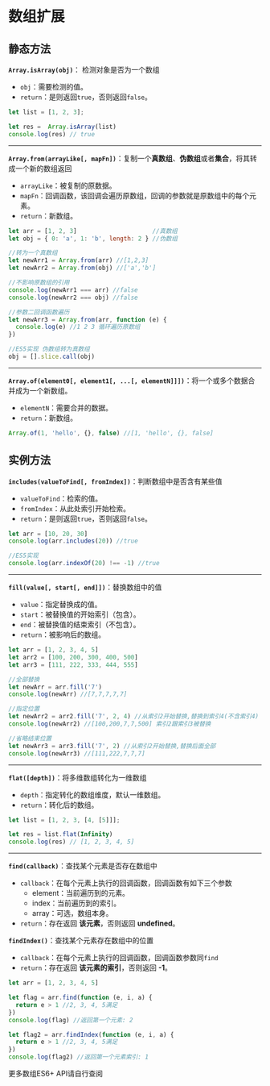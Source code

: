 # 数组扩展

## 静态方法
**`Array.isArray(obj)`**： 检测对象是否为一个数组
* `obj`：需要检测的值。
* `return`：是则返回`true`，否则返回`false`。
```js
let list = [1, 2, 3];

let res =  Array.isArray(list)
console.log(res) // true
```
---

**`Array.from(arrayLike[, mapFn])`**：复制一个**真数组**、**伪数组**或者**集合**，将其转成一个新的数组返回
* `arrayLike`：被复制的原数据。
* `mapFn`：回调函数，该回调会遍历原数组，回调的参数就是原数组中的每个元素。
* `return`：新数组。

```js
let arr = [1, 2, 3]                     //真数组
let obj = { 0: 'a', 1: 'b', length: 2 } //伪数组

//转为一个真数组
let newArr1 = Array.from(arr) //[1,2,3]
let newArr2 = Array.from(obj) //['a','b']

//不影响原数组的引用
console.log(newArr1 === arr) //false
console.log(newArr2 === obj) //false

//参数二回调函数遍历
let newArr3 = Array.from(arr, function (e) {
  console.log(e) //1 2 3 循环遍历原数组
})

//ES5实现 伪数组转为真数组
obj = [].slice.call(obj)
```
---

**`Array.of(element0[, element1[, ...[, elementN]]])`**：将一个或多个数据合并成为一个新数组。
* `elementN`：需要合并的数据。
* `return`：新数组。
```js
Array.of(1, 'hello', {}, false) //[1, 'hello', {}, false]
```

## 实例方法

**`includes(valueToFind[, fromIndex])`**：判断数组中是否含有某些值
* `valueToFind`：检索的值。
* `fromIndex`：从此处索引开始检索。
* `return`：是则返回`true`，否则返回`false`。

```js
let arr = [10, 20, 30]
console.log(arr.includes(20)) //true

//ES5实现
console.log(arr.indexOf(20) !== -1) //true
```
---

**`fill(value[, start[, end]])`**：替换数组中的值 <Badge text="影响原数组" type="warning"/>
* `value`：指定替换成的值。
* `start`：被替换值的开始索引（包含）。
* `end`：被替换值的结束索引（不包含）。
* `return`：被影响后的数组。

```js
let arr = [1, 2, 3, 4, 5]
let arr2 = [100, 200, 300, 400, 500]
let arr3 = [111, 222, 333, 444, 555]

//全部替换
let newArr = arr.fill('7')
console.log(newArr) //[7,7,7,7,7]

//指定位置
let newArr2 = arr2.fill('7', 2, 4) //从索引2开始替换,替换到索引4(不含索引4)
console.log(newArr2) //[100,200,7,7,500] 索引2跟索引3被替换

//省略结束位置
let newArr3 = arr3.fill('7', 2) //从索引2开始替换,替换后面全部
console.log(newArr3) //[111,222,7,7,7]
```
---

**`flat([depth])`**：将多维数组转化为一维数组
* `depth`：指定转化的数组维度，默认一维数组。
* `return`：转化后的数组。

```js
let list = [1, 2, 3, [4, [5]]];

let res = list.flat(Infinity)
console.log(res) // [1, 2, 3, 4, 5]
```
---

**`find(callback)`**：查找某个元素是否存在数组中
* `callback`：在每个元素上执行的回调函数，回调函数有如下三个参数
   * element：当前遍历到的元素。
   * index：当前遍历到的索引。
   * array：可选，数组本身。
* `return`：存在返回 **该元素**，否则返回 **undefined**。

**`findIndex()`**：查找某个元素存在数组中的位置
* `callback`：在每个元素上执行的回调函数，回调函数参数同`find`
* `return`：存在返回 **该元素的索引**，否则返回 **-1**。

```js
let arr = [1, 2, 3, 4, 5]

let flag = arr.find(function (e, i, a) {
  return e > 1 //2, 3, 4, 5满足
})
console.log(flag) //返回第一个元素: 2

let flag2 = arr.findIndex(function (e, i, a) {
  return e > 1 //2, 3, 4, 5满足
})
console.log(flag2) //返回第一个元素索引: 1
```
更多数组ES6+ API请自行查阅